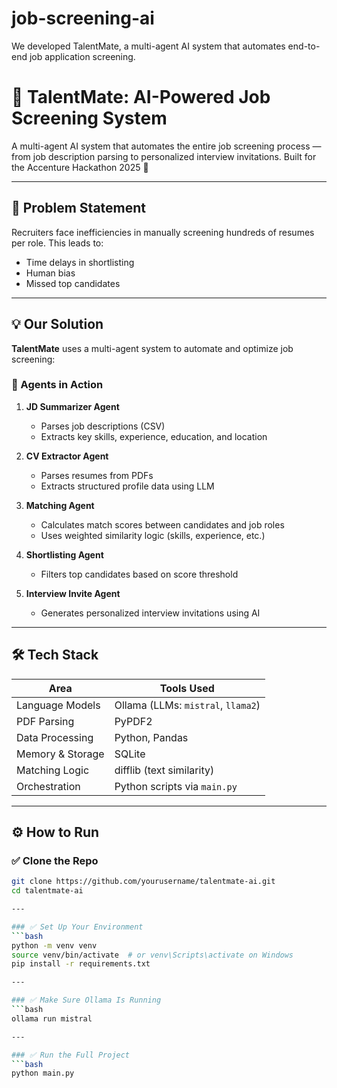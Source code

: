 # job-screening-ai
We developed TalentMate, a multi-agent AI system that automates end-to-end job application screening.

# 🧠 TalentMate: AI-Powered Job Screening System

A multi-agent AI system that automates the entire job screening process — from job description parsing to personalized interview invitations. Built for the Accenture Hackathon 2025 🚀

---

## 📌 Problem Statement

Recruiters face inefficiencies in manually screening hundreds of resumes per role. This leads to:
- Time delays in shortlisting
- Human bias
- Missed top candidates

---

## 💡 Our Solution

**TalentMate** uses a multi-agent system to automate and optimize job screening:

### 🧩 Agents in Action
1. **JD Summarizer Agent**
   - Parses job descriptions (CSV)
   - Extracts key skills, experience, education, and location

2. **CV Extractor Agent**
   - Parses resumes from PDFs
   - Extracts structured profile data using LLM

3. **Matching Agent**
   - Calculates match scores between candidates and job roles
   - Uses weighted similarity logic (skills, experience, etc.)

4. **Shortlisting Agent**
   - Filters top candidates based on score threshold

5. **Interview Invite Agent**
   - Generates personalized interview invitations using AI

---

## 🛠️ Tech Stack

| Area               | Tools Used                           |
|--------------------|--------------------------------------|
| Language Models     | Ollama (LLMs: `mistral`, `llama2`)   |
| PDF Parsing         | PyPDF2                               |
| Data Processing     | Python, Pandas                       |
| Memory & Storage    | SQLite                               |
| Matching Logic      | difflib (text similarity)            |
| Orchestration       | Python scripts via `main.py`         |

---

## ⚙️ How to Run

### ✅ Clone the Repo

```bash
git clone https://github.com/yourusername/talentmate-ai.git
cd talentmate-ai

---

### ✅ Set Up Your Environment
```bash
python -m venv venv
source venv/bin/activate  # or venv\Scripts\activate on Windows
pip install -r requirements.txt

---

### ✅ Make Sure Ollama Is Running
```bash
ollama run mistral

---

### ✅ Run the Full Project
```bash
python main.py



